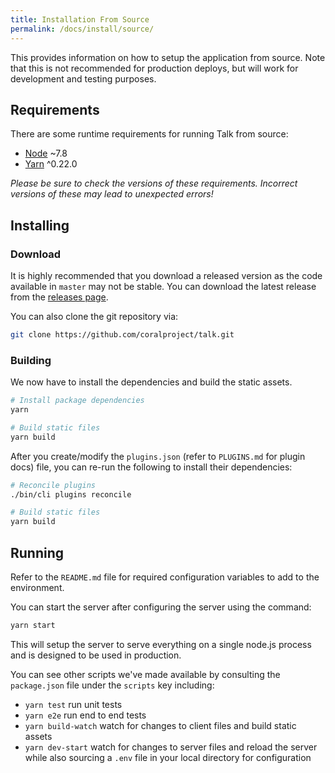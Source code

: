 ```yaml
---
title: Installation From Source
permalink: /docs/install/source/
---
```


This provides information on how to setup the application from source. Note that
this is not recommended for production deploys, but will work for development
and testing purposes.

## Requirements

There are some runtime requirements for running Talk from source:

- [Node](https://nodejs.org/) ~7.8
- [Yarn](https://yarnpkg.com/) ^0.22.0

_Please be sure to check the versions of these requirements. Incorrect versions
of these may lead to unexpected errors!_

## Installing

### Download

It is highly recommended that you download a released version as the code
available in `master` may not be stable. You can download the latest release
from the [releases page](https://github.com/coralproject/talk/releases).

You can also clone the git repository via:

```bash
git clone https://github.com/coralproject/talk.git
```

### Building

We now have to install the dependencies and build the static assets.

```bash
# Install package dependencies
yarn

# Build static files
yarn build
```

After you create/modify the `plugins.json` (refer to `PLUGINS.md` for plugin
docs) file, you can re-run the following to install their dependencies:

```bash
# Reconcile plugins
./bin/cli plugins reconcile

# Build static files
yarn build
```

## Running

Refer to the `README.md` file for required configuration variables to add to the
environment.

You can start the server after configuring the server using the command:

```bash
yarn start
```

This will setup the server to serve everything on a single node.js process and
is designed to be used in production.

You can see other scripts we've made available by consulting the `package.json`
file under the `scripts` key including:

- `yarn test` run unit tests
- `yarn e2e` run end to end tests
- `yarn build-watch` watch for changes to client files and build static assets
- `yarn dev-start` watch for changes to server files and reload the server while
  also sourcing a `.env` file in your local directory for configuration
